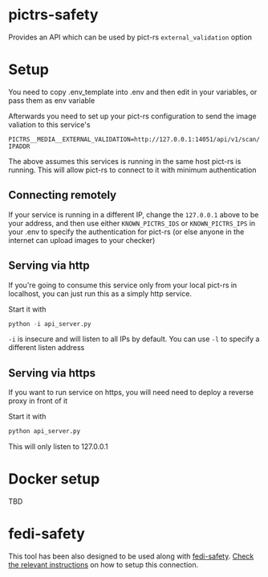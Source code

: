 # pictrs-safety
Provides an API which can be used by pict-rs `external_validation` option

# Setup
You need to copy .env_template into .env and then edit in your variables, or pass them as env variable

Afterwards you need to set up your pict-rs configuration to send the image valiation to this service's

`PICTRS__MEDIA__EXTERNAL_VALIDATION=http://127.0.0.1:14051/api/v1/scan/IPADDR`

The above assumes this services is running in the same host pict-rs is running. This will allow pict-rs to connect to it with minimum authentication

## Connecting remotely

If your service is running in a different IP, change the `127.0.0.1` above to be your address, and then use either `KNOWN_PICTRS_IDS` or `KNOWN_PICTRS_IPS` in your .env to specify the authentication for pict-rs (or else anyone in the internet can upload images to your checker)

## Serving via http

If you're going to consume this service only from your local pict-rs in localhost, you can just run this as a simply http service. 

Start it with
```python
python -i api_server.py
```

`-i` is insecure and will listen to all IPs by default. You can use `-l` to specify a different listen address

## Serving via https

If you want to run service on https, you will need need to deploy a reverse proxy in front of it

Start it with
```python
python api_server.py
```

This will only listen to 127.0.0.1

# Docker setup

TBD

# fedi-safety

This tool has been also designed to be used along with [fedi-safety](https://github.com/db0/fedi-safety). [Check the relevant instructions](https://github.com/db0/fedi-safety#pictrs-safety) on how to setup this connection.